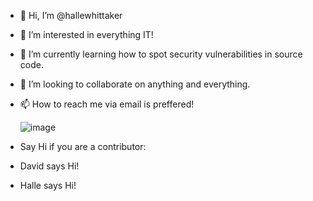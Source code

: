 - 👋 Hi, I’m @hallewhittaker
- 👀 I’m interested in everything IT!
- 🌱 I’m currently learning how to spot security vulnerabilities in source code.
- 💞️ I’m looking to collaborate on anything and everything.
- 📫 How to reach me via email is preffered!

     ![image](https://user-images.githubusercontent.com/88335095/127891138-2d1b6094-3c89-4317-b63d-ee3d5564ff5a.png)

- Say Hi if you are a contributor:
- David says Hi!
- Halle says Hi!





<!---
hallewhittaker/hallewhittaker is a ✨ special ✨ repository because its `README.md` (this file) appears on your GitHub profile.
You can click the Preview link to take a look at your changes.
--->
